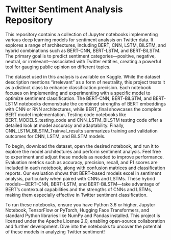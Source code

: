 # Twitter Sentiment Analysis Repository

This repository contains a collection of Jupyter notebooks implementing various deep learning models for sentiment analysis on Twitter data. It explores a range of architectures, including BERT, CNN, LSTM, BiLSTM, and hybrid combinations such as BERT-CNN, BERT-LSTM, and BERT-BiLSTM. The primary goal is to predict sentiment categories—positive, negative, neutral, or irrelevant—associated with Twitter entities, creating a powerful tool for gauging public opinion on different topics.

The dataset used in this analysis is available on Kaggle. While the dataset description mentions “irrelevant” as a form of neutrality, this project treats it as a distinct class to enhance classification precision. Each notebook focuses on implementing and experimenting with a specific model to optimize sentiment classification. The BERT-CNN, BERT-BiLSTM, and BERT-LSTM notebooks demonstrate the combined strengths of BERT embeddings with CNN or RNN architectures, while BERT_final showcases the complete BERT model implementation. Testing code notebooks like BERT_MODELS_testing_code and CNN_LSTM_BiLSTM testing code offer a detailed look at model accuracy and adaptability. Finally, CNN_LSTM_BILSTM_Trainval_results summarizes training and validation outcomes for CNN, LSTM, and BiLSTM models.

To begin, download the dataset, open the desired notebook, and run it to explore the model architectures and perform sentiment analysis. Feel free to experiment and adjust these models as needed to improve performance. Evaluation metrics such as accuracy, precision, recall, and F1 scores are included in each notebook, along with confusion matrices and classification reports. Our evaluation shows that BERT-based models excel in sentiment analysis, particularly when paired with CNNs and LSTMs. These hybrid models—BERT-CNN, BERT-LSTM, and BERT-BiLSTM—take advantage of BERT’s contextual capabilities and the strengths of CNNs and LSTMs, making them especially effective in Twitter sentiment classification.

To run these notebooks, ensure you have Python 3.6 or higher, Jupyter Notebook, TensorFlow or PyTorch, Hugging Face Transformers, and standard Python libraries like NumPy and Pandas installed. This project is licensed under the Apache License 2.0, enabling open-source collaboration and further development. Dive into the notebooks to uncover the potential of these models in analyzing Twitter sentiment!
